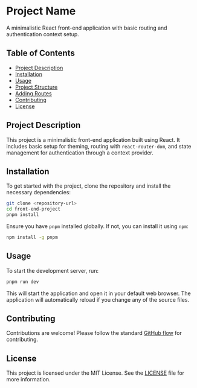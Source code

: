 # Project Name

A minimalistic React front-end application with basic routing and authentication
context setup.

## Table of Contents

-   [Project Description](#project-description)
-   [Installation](#installation)
-   [Usage](#usage)
-   [Project Structure](#project-structure)
-   [Adding Routes](#adding-routes)
-   [Contributing](#contributing)
-   [License](#license)

## Project Description

This project is a minimalistic front-end application built using React. It
includes basic setup for theming, routing with `react-router-dom`, and state
management for authentication through a context provider.

## Installation

To get started with the project, clone the repository and install the necessary
dependencies:

```bash
git clone <repository-url>
cd front-end-project
pnpm install
```

Ensure you have `pnpm` installed globally. If not, you can install it using
`npm`:

```bash
npm install -g pnpm
```

## Usage

To start the development server, run:

```bash
pnpm run dev
```

This will start the application and open it in your default web browser. The
application will automatically reload if you change any of the source files.

## Contributing

Contributions are welcome! Please follow the standard
[GitHub flow](https://guides.github.com/introduction/flow/) for contributing.

## License

This project is licensed under the MIT License. See the [LICENSE](LICENSE) file
for more information.
